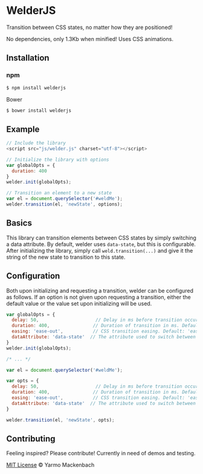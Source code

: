 # WelderJS

Transition between CSS states, no matter how they are positioned!

No dependencies, only 1.3Kb when minified! Uses CSS animations.

## Installation

### npm
``` bash
$ npm install welderjs
```

Bower
``` bash
$ bower install welderjs
```

## Example

``` js
// Include the library
<script src="js/welder.js" charset="utf-8"></script>

// Initialize the library with options
var globalOpts = {
  duration: 400
}
welder.init(globalOpts);

// Transition an element to a new state
var el = document.querySelector('#weldMe');
welder.transition(el, 'newState', options);
```

## Basics

This library can transition elements between CSS states by simply switching a data attribute. By default, welder uses `data-state`, but this is configurable. After initializing the library, simply call `weld.transition(...)` and give it the string of the new state to transition to this state.

## Configuration

Both upon initializing and requesting a transition, welder can be configured as follows. If an option is not given upon requesting a transition, either the default value or the value set upon initializing will be used.

``` js
var globalOpts = {
  delay: 50,                     // Delay in ms before transition occurs. Default (recommended): 50
  duration: 400,                // Duration of transition in ms. Default: 400
  easing: 'ease-out',           // CSS transition easing. Default: 'ease-out'
  dataAttribute: 'data-state'  // The attribute used to switch between states. Default: 'data-state'
}
welder.init(globalOpts);

/* ... */

var el = document.querySelector('#weldMe');

var opts = {
  delay: 50,                     // Delay in ms before transition occurs. Default (recommended): 50
  duration: 400,                // Duration of transition in ms. Default: 400
  easing: 'ease-out',           // CSS transition easing. Default: 'ease-out'
  dataAttribute: 'data-state'  // The attribute used to switch between states. Default: 'data-state'
}

welder.transition(el, 'newState', opts);
```

## Contributing

Feeling inspired? Please contribute! Currently in need of demos and testing.

[MIT License](http://yarmomackenbach.mit-license.org/) © Yarmo Mackenbach

